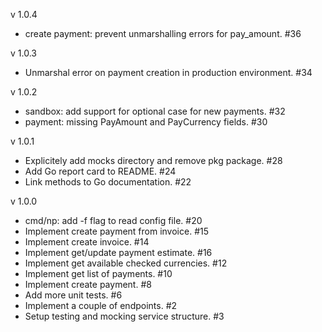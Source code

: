 v 1.0.4
  - create payment: prevent unmarshalling errors for pay_amount. #36

v 1.0.3
  - Unmarshal error on payment creation in production environment. #34

v 1.0.2
  - sandbox: add support for optional case for new payments. #32
  - payment: missing PayAmount and PayCurrency fields. #30

v 1.0.1
  - Explicitely add mocks directory and remove pkg package. #28
  - Add Go report card to README. #24
  - Link methods to Go documentation. #22

v 1.0.0
  - cmd/np: add -f flag to read config file. #20
  - Implement create payment from invoice. #15
  - Implement create invoice. #14
  - Implement get/update payment estimate. #16
  - Implement get available checked currencies. #12
  - Implement get list of payments. #10
  - Implement create payment. #8
  - Add more unit tests. #6
  - Implement a couple of endpoints. #2
  - Setup testing and mocking service structure. #3
